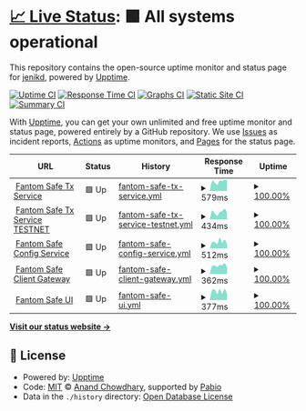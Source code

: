 # [📈 Live Status](https://jenikd.github.io/SafeStatus): <!--live status--> **🟩 All systems operational**

This repository contains the open-source uptime monitor and status page for [jenikd](https://jenikd.github.io/SafeStatus), powered by [Upptime](https://github.com/upptime/upptime).

[![Uptime CI](https://github.com/jenikd/SafeStatus/workflows/Uptime%20CI/badge.svg)](https://github.com/jenikd/SafeStatus/actions?query=workflow%3A%22Uptime+CI%22)
[![Response Time CI](https://github.com/jenikd/SafeStatus/workflows/Response%20Time%20CI/badge.svg)](https://github.com/jenikd/SafeStatus/actions?query=workflow%3A%22Response+Time+CI%22)
[![Graphs CI](https://github.com/jenikd/SafeStatus/workflows/Graphs%20CI/badge.svg)](https://github.com/jenikd/SafeStatus/actions?query=workflow%3A%22Graphs+CI%22)
[![Static Site CI](https://github.com/jenikd/SafeStatus/workflows/Static%20Site%20CI/badge.svg)](https://github.com/jenikd/SafeStatus/actions?query=workflow%3A%22Static+Site+CI%22)
[![Summary CI](https://github.com/jenikd/SafeStatus/workflows/Summary%20CI/badge.svg)](https://github.com/jenikd/SafeStatus/actions?query=workflow%3A%22Summary+CI%22)

With [Upptime](https://upptime.js.org), you can get your own unlimited and free uptime monitor and status page, powered entirely by a GitHub repository. We use [Issues](https://github.com/jenikd/SafeStatus/issues) as incident reports, [Actions](https://github.com/jenikd/SafeStatus/actions) as uptime monitors, and [Pages](https://jenikd.github.io/SafeStatus) for the status page.

<!--start: status pages-->
<!-- This summary is generated by Upptime (https://github.com/upptime/upptime) -->
<!-- Do not edit this manually, your changes will be overwritten -->
<!-- prettier-ignore -->
| URL | Status | History | Response Time | Uptime |
| --- | ------ | ------- | ------------- | ------ |
| <img alt="" src="https://icons.duckduckgo.com/ip3/safe-txservice.fantom.network.ico" height="13"> [Fantom Safe Tx Service](https://safe-txservice.fantom.network/check/) | 🟩 Up | [fantom-safe-tx-service.yml](https://github.com/jenikd/SafeStatus/commits/HEAD/history/fantom-safe-tx-service.yml) | <details><summary><img alt="Response time graph" src="./graphs/fantom-safe-tx-service/response-time-week.png" height="20"> 579ms</summary><br><a href="https://jenikd.github.io/SafeStatus/history/fantom-safe-tx-service"><img alt="Response time 559" src="https://img.shields.io/endpoint?url=https%3A%2F%2Fraw.githubusercontent.com%2Fjenikd%2FSafeStatus%2FHEAD%2Fapi%2Ffantom-safe-tx-service%2Fresponse-time.json"></a><br><a href="https://jenikd.github.io/SafeStatus/history/fantom-safe-tx-service"><img alt="24-hour response time 661" src="https://img.shields.io/endpoint?url=https%3A%2F%2Fraw.githubusercontent.com%2Fjenikd%2FSafeStatus%2FHEAD%2Fapi%2Ffantom-safe-tx-service%2Fresponse-time-day.json"></a><br><a href="https://jenikd.github.io/SafeStatus/history/fantom-safe-tx-service"><img alt="7-day response time 579" src="https://img.shields.io/endpoint?url=https%3A%2F%2Fraw.githubusercontent.com%2Fjenikd%2FSafeStatus%2FHEAD%2Fapi%2Ffantom-safe-tx-service%2Fresponse-time-week.json"></a><br><a href="https://jenikd.github.io/SafeStatus/history/fantom-safe-tx-service"><img alt="30-day response time 498" src="https://img.shields.io/endpoint?url=https%3A%2F%2Fraw.githubusercontent.com%2Fjenikd%2FSafeStatus%2FHEAD%2Fapi%2Ffantom-safe-tx-service%2Fresponse-time-month.json"></a><br><a href="https://jenikd.github.io/SafeStatus/history/fantom-safe-tx-service"><img alt="1-year response time 559" src="https://img.shields.io/endpoint?url=https%3A%2F%2Fraw.githubusercontent.com%2Fjenikd%2FSafeStatus%2FHEAD%2Fapi%2Ffantom-safe-tx-service%2Fresponse-time-year.json"></a></details> | <details><summary><a href="https://jenikd.github.io/SafeStatus/history/fantom-safe-tx-service">100.00%</a></summary><a href="https://jenikd.github.io/SafeStatus/history/fantom-safe-tx-service"><img alt="All-time uptime 100.00%" src="https://img.shields.io/endpoint?url=https%3A%2F%2Fraw.githubusercontent.com%2Fjenikd%2FSafeStatus%2FHEAD%2Fapi%2Ffantom-safe-tx-service%2Fuptime.json"></a><br><a href="https://jenikd.github.io/SafeStatus/history/fantom-safe-tx-service"><img alt="24-hour uptime 100.00%" src="https://img.shields.io/endpoint?url=https%3A%2F%2Fraw.githubusercontent.com%2Fjenikd%2FSafeStatus%2FHEAD%2Fapi%2Ffantom-safe-tx-service%2Fuptime-day.json"></a><br><a href="https://jenikd.github.io/SafeStatus/history/fantom-safe-tx-service"><img alt="7-day uptime 100.00%" src="https://img.shields.io/endpoint?url=https%3A%2F%2Fraw.githubusercontent.com%2Fjenikd%2FSafeStatus%2FHEAD%2Fapi%2Ffantom-safe-tx-service%2Fuptime-week.json"></a><br><a href="https://jenikd.github.io/SafeStatus/history/fantom-safe-tx-service"><img alt="30-day uptime 100.00%" src="https://img.shields.io/endpoint?url=https%3A%2F%2Fraw.githubusercontent.com%2Fjenikd%2FSafeStatus%2FHEAD%2Fapi%2Ffantom-safe-tx-service%2Fuptime-month.json"></a><br><a href="https://jenikd.github.io/SafeStatus/history/fantom-safe-tx-service"><img alt="1-year uptime 100.00%" src="https://img.shields.io/endpoint?url=https%3A%2F%2Fraw.githubusercontent.com%2Fjenikd%2FSafeStatus%2FHEAD%2Fapi%2Ffantom-safe-tx-service%2Fuptime-year.json"></a></details>
| <img alt="" src="https://icons.duckduckgo.com/ip3/safe-txservice.testnet.fantom.network.ico" height="13"> [Fantom Safe Tx Service TESTNET](http://safe-txservice.testnet.fantom.network/check/) | 🟩 Up | [fantom-safe-tx-service-testnet.yml](https://github.com/jenikd/SafeStatus/commits/HEAD/history/fantom-safe-tx-service-testnet.yml) | <details><summary><img alt="Response time graph" src="./graphs/fantom-safe-tx-service-testnet/response-time-week.png" height="20"> 434ms</summary><br><a href="https://jenikd.github.io/SafeStatus/history/fantom-safe-tx-service-testnet"><img alt="Response time 390" src="https://img.shields.io/endpoint?url=https%3A%2F%2Fraw.githubusercontent.com%2Fjenikd%2FSafeStatus%2FHEAD%2Fapi%2Ffantom-safe-tx-service-testnet%2Fresponse-time.json"></a><br><a href="https://jenikd.github.io/SafeStatus/history/fantom-safe-tx-service-testnet"><img alt="24-hour response time 371" src="https://img.shields.io/endpoint?url=https%3A%2F%2Fraw.githubusercontent.com%2Fjenikd%2FSafeStatus%2FHEAD%2Fapi%2Ffantom-safe-tx-service-testnet%2Fresponse-time-day.json"></a><br><a href="https://jenikd.github.io/SafeStatus/history/fantom-safe-tx-service-testnet"><img alt="7-day response time 434" src="https://img.shields.io/endpoint?url=https%3A%2F%2Fraw.githubusercontent.com%2Fjenikd%2FSafeStatus%2FHEAD%2Fapi%2Ffantom-safe-tx-service-testnet%2Fresponse-time-week.json"></a><br><a href="https://jenikd.github.io/SafeStatus/history/fantom-safe-tx-service-testnet"><img alt="30-day response time 346" src="https://img.shields.io/endpoint?url=https%3A%2F%2Fraw.githubusercontent.com%2Fjenikd%2FSafeStatus%2FHEAD%2Fapi%2Ffantom-safe-tx-service-testnet%2Fresponse-time-month.json"></a><br><a href="https://jenikd.github.io/SafeStatus/history/fantom-safe-tx-service-testnet"><img alt="1-year response time 390" src="https://img.shields.io/endpoint?url=https%3A%2F%2Fraw.githubusercontent.com%2Fjenikd%2FSafeStatus%2FHEAD%2Fapi%2Ffantom-safe-tx-service-testnet%2Fresponse-time-year.json"></a></details> | <details><summary><a href="https://jenikd.github.io/SafeStatus/history/fantom-safe-tx-service-testnet">100.00%</a></summary><a href="https://jenikd.github.io/SafeStatus/history/fantom-safe-tx-service-testnet"><img alt="All-time uptime 100.00%" src="https://img.shields.io/endpoint?url=https%3A%2F%2Fraw.githubusercontent.com%2Fjenikd%2FSafeStatus%2FHEAD%2Fapi%2Ffantom-safe-tx-service-testnet%2Fuptime.json"></a><br><a href="https://jenikd.github.io/SafeStatus/history/fantom-safe-tx-service-testnet"><img alt="24-hour uptime 100.00%" src="https://img.shields.io/endpoint?url=https%3A%2F%2Fraw.githubusercontent.com%2Fjenikd%2FSafeStatus%2FHEAD%2Fapi%2Ffantom-safe-tx-service-testnet%2Fuptime-day.json"></a><br><a href="https://jenikd.github.io/SafeStatus/history/fantom-safe-tx-service-testnet"><img alt="7-day uptime 100.00%" src="https://img.shields.io/endpoint?url=https%3A%2F%2Fraw.githubusercontent.com%2Fjenikd%2FSafeStatus%2FHEAD%2Fapi%2Ffantom-safe-tx-service-testnet%2Fuptime-week.json"></a><br><a href="https://jenikd.github.io/SafeStatus/history/fantom-safe-tx-service-testnet"><img alt="30-day uptime 100.00%" src="https://img.shields.io/endpoint?url=https%3A%2F%2Fraw.githubusercontent.com%2Fjenikd%2FSafeStatus%2FHEAD%2Fapi%2Ffantom-safe-tx-service-testnet%2Fuptime-month.json"></a><br><a href="https://jenikd.github.io/SafeStatus/history/fantom-safe-tx-service-testnet"><img alt="1-year uptime 100.00%" src="https://img.shields.io/endpoint?url=https%3A%2F%2Fraw.githubusercontent.com%2Fjenikd%2FSafeStatus%2FHEAD%2Fapi%2Ffantom-safe-tx-service-testnet%2Fuptime-year.json"></a></details>
| <img alt="" src="https://icons.duckduckgo.com/ip3/safe.fantom.network.ico" height="13"> [Fantom Safe Config Service](https://safe.fantom.network/configservice/check/) | 🟩 Up | [fantom-safe-config-service.yml](https://github.com/jenikd/SafeStatus/commits/HEAD/history/fantom-safe-config-service.yml) | <details><summary><img alt="Response time graph" src="./graphs/fantom-safe-config-service/response-time-week.png" height="20"> 512ms</summary><br><a href="https://jenikd.github.io/SafeStatus/history/fantom-safe-config-service"><img alt="Response time 507" src="https://img.shields.io/endpoint?url=https%3A%2F%2Fraw.githubusercontent.com%2Fjenikd%2FSafeStatus%2FHEAD%2Fapi%2Ffantom-safe-config-service%2Fresponse-time.json"></a><br><a href="https://jenikd.github.io/SafeStatus/history/fantom-safe-config-service"><img alt="24-hour response time 333" src="https://img.shields.io/endpoint?url=https%3A%2F%2Fraw.githubusercontent.com%2Fjenikd%2FSafeStatus%2FHEAD%2Fapi%2Ffantom-safe-config-service%2Fresponse-time-day.json"></a><br><a href="https://jenikd.github.io/SafeStatus/history/fantom-safe-config-service"><img alt="7-day response time 512" src="https://img.shields.io/endpoint?url=https%3A%2F%2Fraw.githubusercontent.com%2Fjenikd%2FSafeStatus%2FHEAD%2Fapi%2Ffantom-safe-config-service%2Fresponse-time-week.json"></a><br><a href="https://jenikd.github.io/SafeStatus/history/fantom-safe-config-service"><img alt="30-day response time 456" src="https://img.shields.io/endpoint?url=https%3A%2F%2Fraw.githubusercontent.com%2Fjenikd%2FSafeStatus%2FHEAD%2Fapi%2Ffantom-safe-config-service%2Fresponse-time-month.json"></a><br><a href="https://jenikd.github.io/SafeStatus/history/fantom-safe-config-service"><img alt="1-year response time 507" src="https://img.shields.io/endpoint?url=https%3A%2F%2Fraw.githubusercontent.com%2Fjenikd%2FSafeStatus%2FHEAD%2Fapi%2Ffantom-safe-config-service%2Fresponse-time-year.json"></a></details> | <details><summary><a href="https://jenikd.github.io/SafeStatus/history/fantom-safe-config-service">100.00%</a></summary><a href="https://jenikd.github.io/SafeStatus/history/fantom-safe-config-service"><img alt="All-time uptime 100.00%" src="https://img.shields.io/endpoint?url=https%3A%2F%2Fraw.githubusercontent.com%2Fjenikd%2FSafeStatus%2FHEAD%2Fapi%2Ffantom-safe-config-service%2Fuptime.json"></a><br><a href="https://jenikd.github.io/SafeStatus/history/fantom-safe-config-service"><img alt="24-hour uptime 100.00%" src="https://img.shields.io/endpoint?url=https%3A%2F%2Fraw.githubusercontent.com%2Fjenikd%2FSafeStatus%2FHEAD%2Fapi%2Ffantom-safe-config-service%2Fuptime-day.json"></a><br><a href="https://jenikd.github.io/SafeStatus/history/fantom-safe-config-service"><img alt="7-day uptime 100.00%" src="https://img.shields.io/endpoint?url=https%3A%2F%2Fraw.githubusercontent.com%2Fjenikd%2FSafeStatus%2FHEAD%2Fapi%2Ffantom-safe-config-service%2Fuptime-week.json"></a><br><a href="https://jenikd.github.io/SafeStatus/history/fantom-safe-config-service"><img alt="30-day uptime 100.00%" src="https://img.shields.io/endpoint?url=https%3A%2F%2Fraw.githubusercontent.com%2Fjenikd%2FSafeStatus%2FHEAD%2Fapi%2Ffantom-safe-config-service%2Fuptime-month.json"></a><br><a href="https://jenikd.github.io/SafeStatus/history/fantom-safe-config-service"><img alt="1-year uptime 100.00%" src="https://img.shields.io/endpoint?url=https%3A%2F%2Fraw.githubusercontent.com%2Fjenikd%2FSafeStatus%2FHEAD%2Fapi%2Ffantom-safe-config-service%2Fuptime-year.json"></a></details>
| <img alt="" src="https://icons.duckduckgo.com/ip3/safe.fantom.network.ico" height="13"> [Fantom Safe Client Gateway](https://safe.fantom.network/v1/chains/250/safes/0x72a34AbafAB09b15E7191822A679f28E067C4a16) | 🟩 Up | [fantom-safe-client-gateway.yml](https://github.com/jenikd/SafeStatus/commits/HEAD/history/fantom-safe-client-gateway.yml) | <details><summary><img alt="Response time graph" src="./graphs/fantom-safe-client-gateway/response-time-week.png" height="20"> 362ms</summary><br><a href="https://jenikd.github.io/SafeStatus/history/fantom-safe-client-gateway"><img alt="Response time 489" src="https://img.shields.io/endpoint?url=https%3A%2F%2Fraw.githubusercontent.com%2Fjenikd%2FSafeStatus%2FHEAD%2Fapi%2Ffantom-safe-client-gateway%2Fresponse-time.json"></a><br><a href="https://jenikd.github.io/SafeStatus/history/fantom-safe-client-gateway"><img alt="24-hour response time 265" src="https://img.shields.io/endpoint?url=https%3A%2F%2Fraw.githubusercontent.com%2Fjenikd%2FSafeStatus%2FHEAD%2Fapi%2Ffantom-safe-client-gateway%2Fresponse-time-day.json"></a><br><a href="https://jenikd.github.io/SafeStatus/history/fantom-safe-client-gateway"><img alt="7-day response time 362" src="https://img.shields.io/endpoint?url=https%3A%2F%2Fraw.githubusercontent.com%2Fjenikd%2FSafeStatus%2FHEAD%2Fapi%2Ffantom-safe-client-gateway%2Fresponse-time-week.json"></a><br><a href="https://jenikd.github.io/SafeStatus/history/fantom-safe-client-gateway"><img alt="30-day response time 349" src="https://img.shields.io/endpoint?url=https%3A%2F%2Fraw.githubusercontent.com%2Fjenikd%2FSafeStatus%2FHEAD%2Fapi%2Ffantom-safe-client-gateway%2Fresponse-time-month.json"></a><br><a href="https://jenikd.github.io/SafeStatus/history/fantom-safe-client-gateway"><img alt="1-year response time 489" src="https://img.shields.io/endpoint?url=https%3A%2F%2Fraw.githubusercontent.com%2Fjenikd%2FSafeStatus%2FHEAD%2Fapi%2Ffantom-safe-client-gateway%2Fresponse-time-year.json"></a></details> | <details><summary><a href="https://jenikd.github.io/SafeStatus/history/fantom-safe-client-gateway">100.00%</a></summary><a href="https://jenikd.github.io/SafeStatus/history/fantom-safe-client-gateway"><img alt="All-time uptime 99.99%" src="https://img.shields.io/endpoint?url=https%3A%2F%2Fraw.githubusercontent.com%2Fjenikd%2FSafeStatus%2FHEAD%2Fapi%2Ffantom-safe-client-gateway%2Fuptime.json"></a><br><a href="https://jenikd.github.io/SafeStatus/history/fantom-safe-client-gateway"><img alt="24-hour uptime 100.00%" src="https://img.shields.io/endpoint?url=https%3A%2F%2Fraw.githubusercontent.com%2Fjenikd%2FSafeStatus%2FHEAD%2Fapi%2Ffantom-safe-client-gateway%2Fuptime-day.json"></a><br><a href="https://jenikd.github.io/SafeStatus/history/fantom-safe-client-gateway"><img alt="7-day uptime 100.00%" src="https://img.shields.io/endpoint?url=https%3A%2F%2Fraw.githubusercontent.com%2Fjenikd%2FSafeStatus%2FHEAD%2Fapi%2Ffantom-safe-client-gateway%2Fuptime-week.json"></a><br><a href="https://jenikd.github.io/SafeStatus/history/fantom-safe-client-gateway"><img alt="30-day uptime 100.00%" src="https://img.shields.io/endpoint?url=https%3A%2F%2Fraw.githubusercontent.com%2Fjenikd%2FSafeStatus%2FHEAD%2Fapi%2Ffantom-safe-client-gateway%2Fuptime-month.json"></a><br><a href="https://jenikd.github.io/SafeStatus/history/fantom-safe-client-gateway"><img alt="1-year uptime 99.99%" src="https://img.shields.io/endpoint?url=https%3A%2F%2Fraw.githubusercontent.com%2Fjenikd%2FSafeStatus%2FHEAD%2Fapi%2Ffantom-safe-client-gateway%2Fuptime-year.json"></a></details>
| <img alt="" src="https://icons.duckduckgo.com/ip3/safe.fantom.network.ico" height="13"> [Fantom Safe UI](https://safe.fantom.network/welcome) | 🟩 Up | [fantom-safe-ui.yml](https://github.com/jenikd/SafeStatus/commits/HEAD/history/fantom-safe-ui.yml) | <details><summary><img alt="Response time graph" src="./graphs/fantom-safe-ui/response-time-week.png" height="20"> 377ms</summary><br><a href="https://jenikd.github.io/SafeStatus/history/fantom-safe-ui"><img alt="Response time 354" src="https://img.shields.io/endpoint?url=https%3A%2F%2Fraw.githubusercontent.com%2Fjenikd%2FSafeStatus%2FHEAD%2Fapi%2Ffantom-safe-ui%2Fresponse-time.json"></a><br><a href="https://jenikd.github.io/SafeStatus/history/fantom-safe-ui"><img alt="24-hour response time 267" src="https://img.shields.io/endpoint?url=https%3A%2F%2Fraw.githubusercontent.com%2Fjenikd%2FSafeStatus%2FHEAD%2Fapi%2Ffantom-safe-ui%2Fresponse-time-day.json"></a><br><a href="https://jenikd.github.io/SafeStatus/history/fantom-safe-ui"><img alt="7-day response time 377" src="https://img.shields.io/endpoint?url=https%3A%2F%2Fraw.githubusercontent.com%2Fjenikd%2FSafeStatus%2FHEAD%2Fapi%2Ffantom-safe-ui%2Fresponse-time-week.json"></a><br><a href="https://jenikd.github.io/SafeStatus/history/fantom-safe-ui"><img alt="30-day response time 320" src="https://img.shields.io/endpoint?url=https%3A%2F%2Fraw.githubusercontent.com%2Fjenikd%2FSafeStatus%2FHEAD%2Fapi%2Ffantom-safe-ui%2Fresponse-time-month.json"></a><br><a href="https://jenikd.github.io/SafeStatus/history/fantom-safe-ui"><img alt="1-year response time 354" src="https://img.shields.io/endpoint?url=https%3A%2F%2Fraw.githubusercontent.com%2Fjenikd%2FSafeStatus%2FHEAD%2Fapi%2Ffantom-safe-ui%2Fresponse-time-year.json"></a></details> | <details><summary><a href="https://jenikd.github.io/SafeStatus/history/fantom-safe-ui">100.00%</a></summary><a href="https://jenikd.github.io/SafeStatus/history/fantom-safe-ui"><img alt="All-time uptime 100.00%" src="https://img.shields.io/endpoint?url=https%3A%2F%2Fraw.githubusercontent.com%2Fjenikd%2FSafeStatus%2FHEAD%2Fapi%2Ffantom-safe-ui%2Fuptime.json"></a><br><a href="https://jenikd.github.io/SafeStatus/history/fantom-safe-ui"><img alt="24-hour uptime 100.00%" src="https://img.shields.io/endpoint?url=https%3A%2F%2Fraw.githubusercontent.com%2Fjenikd%2FSafeStatus%2FHEAD%2Fapi%2Ffantom-safe-ui%2Fuptime-day.json"></a><br><a href="https://jenikd.github.io/SafeStatus/history/fantom-safe-ui"><img alt="7-day uptime 100.00%" src="https://img.shields.io/endpoint?url=https%3A%2F%2Fraw.githubusercontent.com%2Fjenikd%2FSafeStatus%2FHEAD%2Fapi%2Ffantom-safe-ui%2Fuptime-week.json"></a><br><a href="https://jenikd.github.io/SafeStatus/history/fantom-safe-ui"><img alt="30-day uptime 100.00%" src="https://img.shields.io/endpoint?url=https%3A%2F%2Fraw.githubusercontent.com%2Fjenikd%2FSafeStatus%2FHEAD%2Fapi%2Ffantom-safe-ui%2Fuptime-month.json"></a><br><a href="https://jenikd.github.io/SafeStatus/history/fantom-safe-ui"><img alt="1-year uptime 100.00%" src="https://img.shields.io/endpoint?url=https%3A%2F%2Fraw.githubusercontent.com%2Fjenikd%2FSafeStatus%2FHEAD%2Fapi%2Ffantom-safe-ui%2Fuptime-year.json"></a></details>

<!--end: status pages-->

[**Visit our status website →**](https://jenikd.github.io/SafeStatus)

## 📄 License

- Powered by: [Upptime](https://github.com/upptime/upptime)
- Code: [MIT](./LICENSE) © [Anand Chowdhary](https://anandchowdhary.com), supported by [Pabio](https://pabio.com)
- Data in the `./history` directory: [Open Database License](https://opendatacommons.org/licenses/odbl/1-0/)
